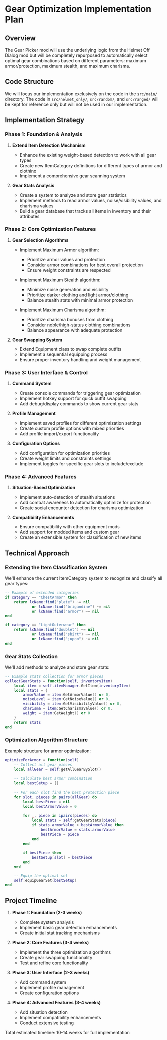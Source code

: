# Gear Optimization Implementation Plan

## Overview

The Gear Picker mod will use the underlying logic from the Helmet Off Dialog mod but will be completely repurposed to automatically select optimal gear combinations based on different parameters: maximum armor/protection, maximum stealth, and maximum charisma.

## Code Structure

We will focus our implementation exclusively on the code in the `src/main/` directory. The code in `src/helmet_only/`, `src/random/`, and `src/ranged/` will be kept for reference only but will not be used in our implementation.

## Implementation Strategy

### Phase 1: Foundation & Analysis

1. **Extend Item Detection Mechanism**
   - Enhance the existing weight-based detection to work with all gear types
   - Create new ItemCategory definitions for different types of armor and clothing
   - Implement a comprehensive gear scanning system

2. **Gear Stats Analysis**
   - Create a system to analyze and store gear statistics
   - Implement methods to read armor values, noise/visibility values, and charisma values
   - Build a gear database that tracks all items in inventory and their attributes

### Phase 2: Core Optimization Features

1. **Gear Selection Algorithms**
   - Implement Maximum Armor algorithm:
     - Prioritize armor values and protection
     - Consider armor combinations for best overall protection
     - Ensure weight constraints are respected

   - Implement Maximum Stealth algorithm:
     - Minimize noise generation and visibility
     - Prioritize darker clothing and light armor/clothing
     - Balance stealth stats with minimal armor protection

   - Implement Maximum Charisma algorithm:
     - Prioritize charisma bonuses from clothing
     - Consider noble/high-status clothing combinations
     - Balance appearance with adequate protection

2. **Gear Swapping System**
   - Extend Equipment class to swap complete outfits
   - Implement a sequential equipping process
   - Ensure proper inventory handling and weight management

### Phase 3: User Interface & Control

1. **Command System**
   - Create console commands for triggering gear optimization
   - Implement hotkey support for quick outfit swapping
   - Add debug/display commands to show current gear stats

2. **Profile Management**
   - Implement saved profiles for different optimization settings
   - Create custom profile options with mixed priorities
   - Add profile import/export functionality

3. **Configuration Options**
   - Add configuration for optimization priorities
   - Create weight limits and constraints settings
   - Implement toggles for specific gear slots to include/exclude

### Phase 4: Advanced Features

1. **Situation-Based Optimization**
   - Implement auto-detection of stealth situations
   - Add combat awareness to automatically optimize for protection
   - Create social encounter detection for charisma optimization

2. **Compatibility Enhancements**
   - Ensure compatibility with other equipment mods
   - Add support for modded items and custom gear
   - Create an extensible system for classification of new items

## Technical Approach

### Extending the Item Classification System

We'll enhance the current ItemCategory system to recognize and classify all gear types:

```lua
-- Example of extended categories
if category == "ChestArmor" then
    return lcName:find("plate") ~= nil
            or lcName:find("brigandine") ~= nil
            or lcName:find("armor") ~= nil
end

if category == "LightOuterwear" then
    return lcName:find("doublet") ~= nil
            or lcName:find("shirt") ~= nil
            or lcName:find("jupon") ~= nil
end
```

### Gear Stats Collection

We'll add methods to analyze and store gear stats:

```lua
-- Example stats collection for armor pieces
collectGearStats = function(self, inventoryItem)
    local item = self.itemManager.GetItem(inventoryItem)
    local stats = {
        armorValue = item:GetArmorValue() or 0,
        noiseLevel = item:GetNoiseValue() or 0,
        visibility = item:GetVisibilityValue() or 0,
        charisma = item:GetCharismaValue() or 0,
        weight = item:GetWeight() or 0
    }
    return stats
end
```

### Optimization Algorithm Structure

Example structure for armor optimization:

```lua
optimizeForArmor = function(self)
    -- Collect all gear pieces
    local allGear = self:getAllGearBySlot()
    
    -- Calculate best armor combination
    local bestSetup = {}
    
    -- For each slot find the best protection piece
    for slot, pieces in pairs(allGear) do
        local bestPiece = nil
        local bestArmorValue = 0
        
        for _, piece in ipairs(pieces) do
            local stats = self:getGearStats(piece)
            if stats.armorValue > bestArmorValue then
                bestArmorValue = stats.armorValue
                bestPiece = piece
            end
        end
        
        if bestPiece then
            bestSetup[slot] = bestPiece
        end
    end
    
    -- Equip the optimal set
    self:equipGearSet(bestSetup)
end
```

## Project Timeline

1. **Phase 1: Foundation (2-3 weeks)**
   - Complete system analysis
   - Implement basic gear detection enhancements
   - Create initial stat tracking mechanisms

2. **Phase 2: Core Features (3-4 weeks)**
   - Implement the three optimization algorithms
   - Create gear swapping functionality
   - Test and refine core functionality

3. **Phase 3: User Interface (2-3 weeks)**
   - Add command system
   - Implement profile management
   - Create configuration options

4. **Phase 4: Advanced Features (3-4 weeks)**
   - Add situation detection
   - Implement compatibility enhancements
   - Conduct extensive testing

Total estimated timeline: 10-14 weeks for full implementation